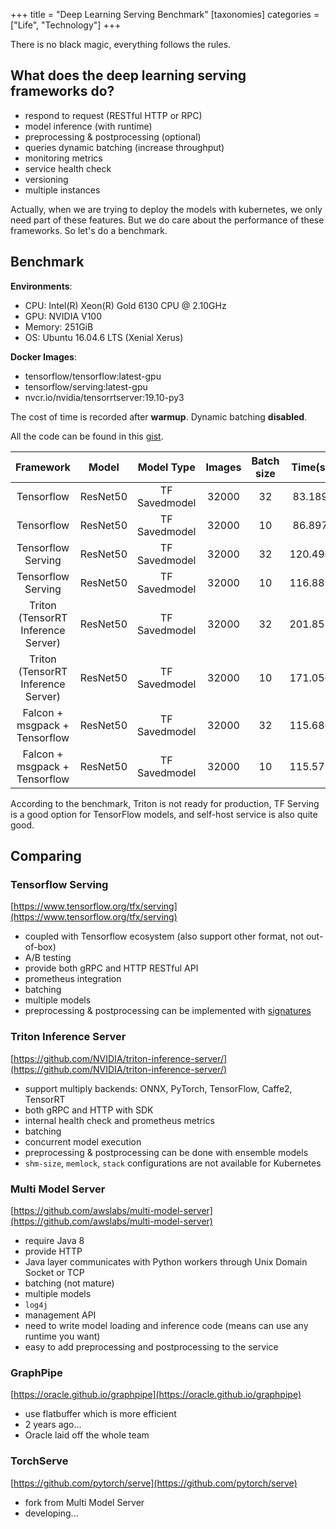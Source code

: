 +++
title = "Deep Learning Serving Benchmark"
[taxonomies]
categories = ["Life", "Technology"]
+++

There is no black magic, everything follows the rules.

<!-- more -->

## What does the deep learning serving frameworks do?

* respond to request (RESTful HTTP or RPC)
* model inference (with runtime)
* preprocessing & postprocessing (optional)
* queries dynamic batching (increase throughput)
* monitoring metrics
* service health check
* versioning
* multiple instances

Actually, when we are trying to deploy the models with kubernetes, we only need part of these features. But we do care about the performance of these frameworks. So let's do a benchmark.

## Benchmark

**Environments**:

* CPU: Intel(R) Xeon(R) Gold 6130 CPU @ 2.10GHz
* GPU: NVIDIA V100
* Memory: 251GiB
* OS: Ubuntu 16.04.6 LTS (Xenial Xerus)

**Docker Images**:
* tensorflow/tensorflow:latest-gpu
* tensorflow/serving:latest-gpu
* nvcr.io/nvidia/tensorrtserver:19.10-py3

The cost of time is recorded after **warmup**. Dynamic batching **disabled**.

All the code can be found in this [gist](https://gist.github.com/kemingy/a382528b29f6e34c47b464cf16806731).

| Framework | Model | Model Type | Images | Batch size | Time(s) |
| :---:  | :---:    |     :---:   |  :---:  |  :---: | :---: |
| Tensorflow | ResNet50 | TF Savedmodel | 32000 | 32 | 83.189 |
| Tensorflow | ResNet50 | TF Savedmodel | 32000 | 10 | 86.897 |
| Tensorflow Serving  |  ResNet50 | TF Savedmodel  | 32000 | 32 | 120.496 |
| Tensorflow Serving  |  ResNet50 | TF Savedmodel  | 32000 | 10 | 116.887 |
| Triton (TensorRT Inference Server)  |  ResNet50 | TF Savedmodel  | 32000 | 32 | 201.855 |
| Triton (TensorRT Inference Server)  |  ResNet50 | TF Savedmodel  | 32000 | 10 | 171.056 |
| Falcon + msgpack + Tensorflow | ResNet50 | TF Savedmodel  | 32000 | 32 | 115.686 |
| Falcon + msgpack + Tensorflow | ResNet50 | TF Savedmodel  | 32000 | 10 | 115.572 |

According to the benchmark, Triton is not ready for production, TF Serving is a good option for TensorFlow models, and self-host service is also quite good.

## Comparing

### Tensorflow Serving

[https://www.tensorflow.org/tfx/serving](https://www.tensorflow.org/tfx/serving)

* coupled with Tensorflow ecosystem (also support other format, not out-of-box)
* A/B testing
* provide both gRPC and HTTP RESTful API
* prometheus integration
* batching
* multiple models
* preprocessing & postprocessing can be implemented with [signatures](https://github.com/tensorflow/tensorflow/issues/31055)

### Triton Inference Server

[https://github.com/NVIDIA/triton-inference-server/](https://github.com/NVIDIA/triton-inference-server/)

* support multiply backends: ONNX, PyTorch, TensorFlow, Caffe2, TensorRT
* both gRPC and HTTP with SDK
* internal health check and prometheus metrics
* batching
* concurrent model execution
* preprocessing & postprocessing can be done with ensemble models
* `shm-size`, `memlock`, `stack` configurations are not available for Kubernetes

### Multi Model Server

[https://github.com/awslabs/multi-model-server](https://github.com/awslabs/multi-model-server)

* require Java 8
* provide HTTP
* Java layer communicates with Python workers through Unix Domain Socket or TCP
* batching (not mature)
* multiple models
* `log4j`
* management API
* need to write model loading and inference code (means can use any runtime you want)
* easy to add preprocessing and postprocessing to the service

### GraphPipe

[https://oracle.github.io/graphpipe](https://oracle.github.io/graphpipe)

* use flatbuffer which is more efficient
* 2 years ago...
* Oracle laid off the whole team

### TorchServe

[https://github.com/pytorch/serve](https://github.com/pytorch/serve)

* fork from Multi Model Server
* developing...